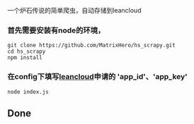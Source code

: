 一个炉石传说的简单爬虫，自动存储到leancloud

### 首先需要安装有node的环境，

``` 
git clone https://github.com/MatrixHero/hs_scrapy.git
cd hs_scrapy
npm install
``` 
### 在config下填写[leancloud](https://leancloud.cn)申请的 'app_id'、'app_key'

``` 
node index.js
``` 
## Done
